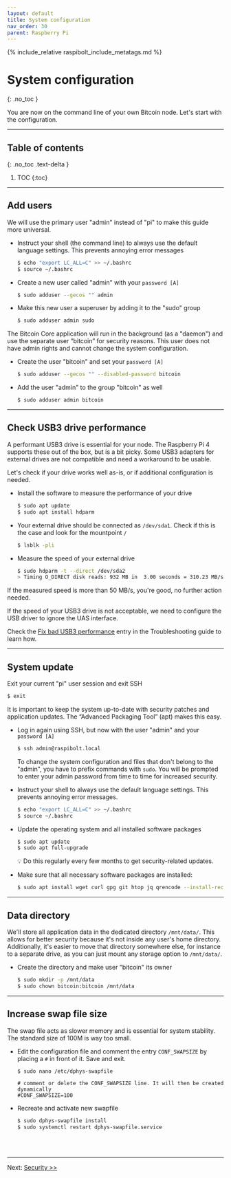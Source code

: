 ```yaml
---
layout: default
title: System configuration
nav_order: 30
parent: Raspberry Pi
---
```

<!-- markdownlint-disable MD014 MD022 MD025 MD033 MD040 -->
{% include_relative raspibolt_include_metatags.md %}

# System configuration
{: .no_toc }

You are now on the command line of your own Bitcoin node.
Let's start with the configuration.


---

## Table of contents
{: .no_toc .text-delta }

1. TOC
{:toc}

---

## Add users

We will use the primary user "admin" instead of "pi" to make this guide more universal.

* Instruct your shell (the command line) to always use the default language settings.
  This prevents annoying error messages

  ```sh
  $ echo "export LC_ALL=C" >> ~/.bashrc
  $ source ~/.bashrc
  ```

* Create a new user called "admin" with your `password [A]`

  ```sh
  $ sudo adduser --gecos "" admin
  ```

* Make this new user a superuser by adding it to the "sudo" group

  ```sh
  $ sudo adduser admin sudo
  ```

The Bitcoin Core application will run in the background (as a "daemon") and use the separate user “bitcoin” for security reasons.
This user does not have admin rights and cannot change the system configuration.

* Create the user "bitcoin" and set your `password [A]`

  ```sh
  $ sudo adduser --gecos "" --disabled-password bitcoin
  ```

* Add the user "admin" to the group "bitcoin" as well

  ```sh
  $ sudo adduser admin bitcoin
  ```

---

## Check USB3 drive performance

A performant USB3 drive is essential for your node.
The Raspberry Pi 4 supports these out of the box, but is a bit picky.
Some USB3 adapters for external drives are not compatible and need a workaround to be usable.

Let's check if your drive works well as-is, or if additional configuration is needed.

* Install the software to measure the performance of your drive

  ```sh
  $ sudo apt update
  $ sudo apt install hdparm
  ```

* Your external drive should be connected as `/dev/sda1`.
  Check if this is the case and look for the mountpoint `/`

  ```sh
  $ lsblk -pli
  ```

* Measure the speed of your external drive

  ```sh
  $ sudo hdparm -t --direct /dev/sda2
  > Timing O_DIRECT disk reads: 932 MB in  3.00 seconds = 310.23 MB/sec
  ```

If the measured speed is more than 50 MB/s, you're good, no further action needed.

If the speed of your USB3 drive is not acceptable, we need to configure the USB driver to ignore the UAS interface.

Check the [Fix bad USB3 performance](troubleshooting.md#fix-bad-usb3-performance) entry in the Troubleshooting guide to learn how.

---

## System update

Exit your current "pi" user session and exit SSH

```sh
$ exit
```

It is important to keep the system up-to-date with security patches and application updates.
The “Advanced Packaging Tool” (apt) makes this easy.

* Log in again using SSH, but now with the user "admin" and  your `password [A]`

  ```sh
  $ ssh admin@raspibolt.local
  ```

  To change the system configuration and files that don't belong to the "admin", you have to prefix commands with `sudo`.
  You will be prompted to enter your admin password from time to time for increased security.

* Instruct your shell to always use the default language settings.
  This prevents annoying error messages.

  ```sh
  $ echo "export LC_ALL=C" >> ~/.bashrc
  $ source ~/.bashrc
  ```

* Update the operating system and all installed software packages

  ```sh
  $ sudo apt update
  $ sudo apt full-upgrade
  ```

  💡 Do this regularly every few months to get security-related updates.

* Make sure that all necessary software packages are installed:

  ```sh
  $ sudo apt install wget curl gpg git htop jq qrencode --install-recommends
  ```

---

## Data directory

We'll store all application data in the dedicated directory `/mnt/data/`.
This allows for better security because it's not inside any user's home directory.
Additionally, it's easier to move that directory somewhere else, for instance to a separate drive, as you can just mount any storage option to `/mnt/data/`.

* Create the directory and make user "bitcoin" its owner

  ```sh
  $ sudo mkdir -p /mnt/data
  $ sudo chown bitcoin:bitcoin /mnt/data
  ```

---

## Increase swap file size

The swap file acts as slower memory and is essential for system stability.
The standard size of 100M is way too small.

* Edit the configuration file and comment the entry `CONF_SWAPSIZE` by placing a `#` in front of it.
  Save and exit.

  ```sh
  $ sudo nano /etc/dphys-swapfile
  ```
  ```
  # comment or delete the CONF_SWAPSIZE line. It will then be created dynamically
  #CONF_SWAPSIZE=100
  ```

* Recreate and activate new swapfile

  ```sh
  $ sudo dphys-swapfile install
  $ sudo systemctl restart dphys-swapfile.service
  ```

<br /><br />

---

Next: [Security >>](raspibolt_21_security.md)
